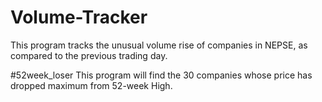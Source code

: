 # Volume-Tracker
This program tracks the unusual volume rise of companies in NEPSE, as compared to the previous trading day.

#52week_loser
This program will find the 30 companies whose price has dropped maximum from 52-week High.
